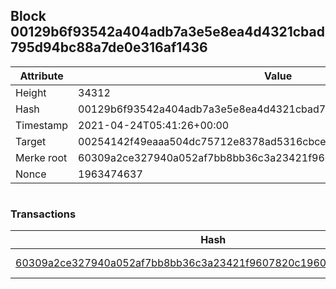 ## Block 00129b6f93542a404adb7a3e5e8ea4d4321cbad795d94bc88a7de0e316af1436

Attribute | Value
--- | ---
Height | 34312
Hash | 00129b6f93542a404adb7a3e5e8ea4d4321cbad795d94bc88a7de0e316af1436
Timestamp | 2021-04-24T05:41:26+00:00
Target | 00254142f49eaaa504dc75712e8378ad5316cbcead634704b3734b6271167cc4
Merke root | 60309a2ce327940a052af7bb8bb36c3a23421f9607820c19604dfb86d2e789aa
Nonce | 1963474637

```

```

### Transactions

Hash | Amount
--- | ---
[60309a2ce327940a052af7bb8bb36c3a23421f9607820c19604dfb86d2e789aa](60309a2ce327940a052af7bb8bb36c3a23421f9607820c19604dfb86d2e789aa.md) | 10.00000000 SKEPTI 
